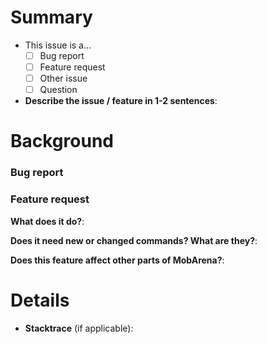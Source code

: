 <!--
    Thanks for filing a new issue on TigerOS! To help us help you, please use
    this template for filing your bug, feature request, or other topic.

    If you use this template, it helps the developers review your ticket and
    figure out the problem. If you don't use this template, we may close your
    issue as not enough information.
 -->

# Summary

<!--
    Choose the type of issue you are filing. You can choose one by typing [X]
    in one of the fields. For example, if a bug report, change the line below
    to…

    [X] Bug report
 -->

* This issue is a…
    * [ ] Bug report
    * [ ] Feature request
    * [ ] Other issue
    * [ ] Question <!-- Please read the wiki first! -->
* **Describe the issue / feature in 1-2 sentences**: 


# Background

<!--
    This section is very important! First, if you are filing a bug report,
    DELETE the "Feature request" section. If it's a feature request, DELETE the
    "Bug report".

    If a bug report, make sure to include all info. This helps us see what
    you're running and makes it easier to duplicate your problem.

    If a feature request, help us understand your idea. Be descriptive, but
    also consider any other issues that could happen if it is added. Would it
    affect other features of MobArena?
 -->

### Bug report



### Feature request 

**What does it do?**:

**Does it need new or changed commands? What are they?**:

**Does this feature affect other parts of MobArena?**:


# Details

<!--
    If you have other details to include, like screenshots, stacktraces, or
    something more detailed, please include it here!

    If you have a long stacktrace, DO NOT PASTE IT HERE! Please use Pastebin
    and add a link here.
 -->

* **Stacktrace** (if applicable): 

<!--
    Phew, all done! Thank you so much for filing a new issue! We'll try to get
    back to you soon.
 -->

